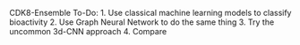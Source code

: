 CDK8-Ensemble 
To-Do:
    1. Use classical machine learning models to classify bioactivity
    2. Use Graph Neural Network to do the same thing
    3. Try the uncommon 3d-CNN approach
    4. Compare
